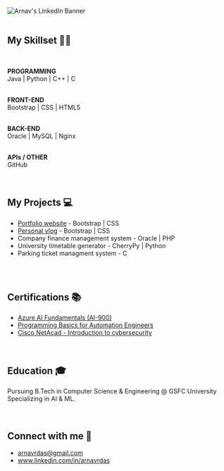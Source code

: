 ![Arnav's LinkedIn Banner](https://github.com/ArnavDas23/ArnavDas23/assets/127012417/b856c3d4-76d3-46e0-8e00-9d7635e3b848)
<br><br>

## My Skillset 🧑‍💻
<br>

**PROGRAMMING** <br>
Java | Python | C++ | C
<br><br>

**FRONT-END** <br>
Bootstrap | CSS | HTML5
<br><br>

**BACK-END** <br>
Oracle | MySQL | Nginx
<br><br>

**APIs / OTHER** <br>
GitHub
<br><br><br>

<!--
## Experience 👨‍💼
-  **Ex-Intern Software developer @ [abc company](https://www.companyWebsite.com)** - Worked on abc projects, managed people, ...
-  **Ex-Intern Software developer @ [def company](https://www.companyWebsite.com)** - Handled def tasks
-  **Ex-Intern Software developer @ [ghi company](https://www.companyWebsite.com)** - Built ghi
<br><br><br>
-->

## My Projects 💻
-  [Portfolio website](https://www.arnavdas.in) - Bootstrap | CSS
-  [Personal vlog](https://www.arnavdas.in/vlogs) - Bootstrap | CSS
-  <!-- [Company finance management system](https://github.com/ArnavDas23/--------) --> Company finance management system - Oracle | PHP
-  <!-- [University timetable generator](https://github.com/ArnavDas23/--------) --> University timetable generator - CherryPy | Python
-  <!-- [Parking ticket managment system](https://github.com/ArnavDas23/--------) --> Parking ticket managment system - C
<br><br>

## Certifications 📚
-  [Azure AI Fundamentals (AI-900)](https://futureskillsprime.in/artificial-intelligence-and-machine-learning/azure-ai-fundamentals-ai-900)
-  [Programming Basics for Automation Engineers
](https://futureskillsprime.in/course/programming-basics-for-automation-engineers)
-  [Cisco NetAcad - Introduction to cybersecurity
](https://futureskillsprime.in/cybersecurity/cisco-netacad-introduction-to-cyber-security)
<br><br><br>

<!--
## Competitive coding
-  [Hacker Rank](https://www.hackerrank.com) - ...
-  [Top Coder](https://www.topcoder.com) - ...
-  [Leet Code](https://www.leetcode.com) - ...
-  [Hacker Eart](https://www.hackerearth.com) - ...
-  [Geeks for geeks](https://www.geeksforgeeks.org) - ...
<br><br><br>
-->

<!--
## Achievements 🏆
-  **XYZ Winner 2024**
-  **...**
-  **...**
<br>
-->

## Education 🎓
Pursuing B.Tech in Computer Science & Engineering @ GSFC University <!-- [GSFC University](www.linkedin.com/in/______). --> <br>
Specializing in AI & ML.
<br><br><br>

## Connect with me 💬
-  arnavrdas@gmail.com
-  www.linkedin.com/in/arnavrdas
